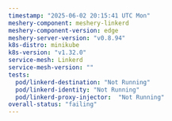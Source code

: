 ```yaml
---
timestamp: "2025-06-02 20:15:41 UTC Mon"
meshery-component: meshery-linkerd
meshery-component-version: edge
meshery-server-version: "v0.8.94"
k8s-distro: minikube
k8s-version: "v1.32.0"
service-mesh: Linkerd
service-mesh-version: ""
tests:
  pod/linkerd-destination: "Not Running"
  pod/linkerd-identity: "Not Running"
  pod/linkerd-proxy-injector:  "Not Running"
overall-status: "failing"
---
```

